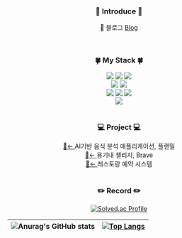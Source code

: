 <div align = "center">

### 🧐  Introduce  🧐
     
📝 블로그 [Blog](https://lahezy.tistory.com)  

<!--[![Hits](https://hits.seeyoufarm.com/api/count/incr/badge.svg?url=https%3A%2F%2Fgithub.com%2Fjuhee77&count_bg=%2351AA9F&title_bg=%23555555&icon=&icon_color=%23E7E7E7&title=hits&edge_flat=false)](https://hits.seeyoufarm.com)-->
 
 <br>

### 🍀  My Stack  🍀  


<img src="https://img.shields.io/badge/Java-007396.svg?style=flat&logo=Java&logoColor=white"/>
<img src="https://img.shields.io/badge/Python-3776AB.svg?style=flat&logo=Python&logoColor=white"/>
<img src="https://img.shields.io/badge/C-A8B9CC.svg?style=flat&logo=C&logoColor=white"/>
<br>
<img src="https://img.shields.io/badge/SpringBoot-6DB33F.svg?style=flat&logo=SPRINGBOOT&logoColor=white"/>
<img src="https://img.shields.io/badge/Spring-6DB33F.svg?style=flat&logo=Spring&logoColor=white"/>
<br>
<img src="https://img.shields.io/badge/Mysql-4479A1?style=flat&logo=mysql&logoColor=white">
<img src="https://img.shields.io/badge/Firebase-FFCA28.svg?style=flat&logo=Firebase&logoColor=white"/>
<img src="https://img.shields.io/badge/MariaDB-003545.svg?style=flat&logo=MariaDB&logoColor=white"/>
<br>
<img src="https://img.shields.io/badge/NaverCloud-03C75A.svg?style=flat&logo=&logoColor=white"/>
<br>
  
<br>

###  💻 Project 💻 
<a href="https://github.com/juhee77/honest-backend" target="_blank">🔗← </a>AI기반 음식 분석 애플리케이션, 플랜밀
<br>
<a href="https://github.com/juhee77/android-four-people" target="_blank">🔗← </a>용기내 챌리지, Brave
<br>
<a href="https://github.com/juhee77/Booksys" target="_blank">🔗← </a>레스토랑 예약 시스템
<br>
<br>
  
### ✏️ Record ✏️

[![Solved.ac Profile](http://mazassumnida.wtf/api/v2/generate_badge?boj=youn6)](https://solved.ac/youn6/)

|![Anurag's GitHub stats](https://github-readme-stats.vercel.app/api?username=juhee77&show_icons=true&theme=radical) |[![Top Langs](https://github-readme-stats.vercel.app/api/top-langs/?username=juhee77&langs_count=8)](https://github.com/juhee77/github-readme-stats)|
|------|---|
 
  
</div>




<!--<a href="버튼을 눌렀을 때 이동할 링크" target="_blank"><img src="https://img.shields.io/badge/뱃지레이블-배경색?style=뱃지모양&logo=로고&logoColor=로고색상"/></a>
<a href="버튼을 눌렀을 때 이동할 링크" target="_blank"><img src="https://img.shields.io/badge/뱃지레이블-배경색?style=뱃지모양&logo=로고&logoColor=로고색상"/></a>
-->
<!--
**juhee77/juhee77** is a ✨ _special_ ✨ repository because its `README.md` (this file) appears on your GitHub profile.
  
Here are some ideas to get you started:

- 🔭 I’m currently working on ...
- 🌱 I’m currently learning ...
- 👯 I’m looking to collaborate on ...
- 🤔 I’m looking for help with ...
- 💬 Ask me about ...
- 📫 How to reach me: ...
- 😄 Pronouns: ...
- ⚡ Fun fact: ...
-->
